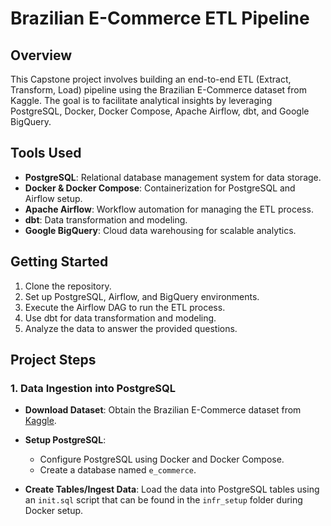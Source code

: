 # Brazilian E-Commerce ETL Pipeline

## Overview

This Capstone project involves building an end-to-end ETL (Extract, Transform, Load) pipeline using the Brazilian E-Commerce dataset from Kaggle. The goal is to facilitate analytical insights by leveraging PostgreSQL, Docker, Docker Compose, Apache Airflow, dbt, and Google BigQuery.

## Tools Used

- **PostgreSQL**: Relational database management system for data storage.
- **Docker & Docker Compose**: Containerization for PostgreSQL and Airflow setup.
- **Apache Airflow**: Workflow automation for managing the ETL process.
- **dbt**: Data transformation and modeling.
- **Google BigQuery**: Cloud data warehousing for scalable analytics.

## Getting Started

1. Clone the repository.
2. Set up PostgreSQL, Airflow, and BigQuery environments.
3. Execute the Airflow DAG to run the ETL process.
4. Use dbt for data transformation and modeling.
5. Analyze the data to answer the provided questions.

## Project Steps

### 1. Data Ingestion into PostgreSQL

- **Download Dataset**: Obtain the Brazilian E-Commerce dataset from [Kaggle](https://www.kaggle.com/datasets/olistbr/brazilian-ecommerce).
  
- **Setup PostgreSQL**: 
  - Configure PostgreSQL using Docker and Docker Compose.
  - Create a database named `e_commerce`.

- **Create Tables/Ingest Data**: Load the data into PostgreSQL tables using an `init.sql` script  that can be found in the `infr_setup` folder during Docker setup.

